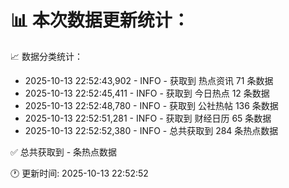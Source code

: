 📊 本次数据更新统计：
==========================

📈 数据分类统计：
- 2025-10-13 22:52:43,902 - INFO - 获取到 热点资讯 71 条数据
- 2025-10-13 22:52:45,411 - INFO - 获取到 今日热点 12 条数据
- 2025-10-13 22:52:48,780 - INFO - 获取到 公社热帖 136 条数据
- 2025-10-13 22:52:51,281 - INFO - 获取到 财经日历 65 条数据
- 2025-10-13 22:52:52,380 - INFO - 总共获取到 284 条热点数据

✅ 总共获取到 - 条热点数据

🕐 更新时间: 2025-10-13 22:52:52
